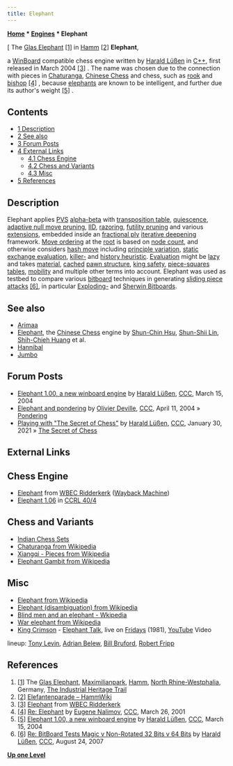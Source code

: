 ```yaml
---
title: Elephant
---
```

**[Home](Home "Home") * [Engines](Engines "Engines") * Elephant**

\[ The [Glas Elephant](https://de.wikipedia.org/wiki/Glaselefant) <a id="cite-note-1" href="#cite-ref-1">[1]</a> in [Hamm](https://en.wikipedia.org/wiki/Hamm) <a id="cite-note-2" href="#cite-ref-2">[2]</a>
**Elephant**,

a [WinBoard](Chess_Engine_Communication_Protocol "Chess Engine Communication Protocol") compatible chess engine written by [Harald Lüßen](Harald_L%C3%BC%C3%9Fen "Harald Lüßen") in [C++](Cpp "Cpp"), first released in March 2004 <a id="cite-note-3" href="#cite-ref-3">[3]</a> . The name was chosen due to the connection with pieces in [Chaturanga](https://en.wikipedia.org/wiki/Chaturanga), [Chinese Chess](Chinese_Chess "Chinese Chess") and chess, such as [rook](Rook "Rook") and [bishop](Bishop "Bishop") <a id="cite-note-4" href="#cite-ref-4">[4]</a> , because [elephants](https://en.wikipedia.org/wiki/Elephant) are known to be intelligent, and further due its author's weight <a id="cite-note-5" href="#cite-ref-5">[5]</a> .

## Contents

- [1 Description](#description)
- [2 See also](#see-also)
- [3 Forum Posts](#forum-posts)
- [4 External Links](#external-links)
  - [4.1 Chess Engine](#chess-engine)
  - [4.2 Chess and Variants](#chess-and-variants)
  - [4.3 Misc](#misc)
- [5 References](#references)

## Description

Elephant applies [PVS](Principal_Variation_Search "Principal Variation Search") [alpha-beta](Alpha-Beta "Alpha-Beta") with [transposition table](Transposition_Table "Transposition Table"), [quiescence](Quiescence_Search "Quiescence Search"), [adaptive null move pruning](Null_Move_Pruning#AdaptiveNullMovePruning "Null Move Pruning"), [IID](Internal_Iterative_Deepening "Internal Iterative Deepening"), [razoring](Razoring "Razoring"), [futility pruning](Futility_Pruning "Futility Pruning") and various [extensions](Extensions "Extensions"), embedded inside an [fractional ply](Depth#FractionalPlies "Depth") [iterative deepening](Iterative_Deepening "Iterative Deepening") framework. [Move ordering](Move_Ordering "Move Ordering") at the [root](Root "Root") is based on [node count](Node "Node"), and otherwise considers [hash move](Hash_Move "Hash Move") including [principle variation](Principal_Variation "Principal Variation"), [static exchange evaluation](Static_Exchange_Evaluation "Static Exchange Evaluation"), [killer-](Killer_Heuristic "Killer Heuristic") and [history heuristic](History_Heuristic "History Heuristic"). [Evaluation](Evaluation "Evaluation") might be [lazy](Lazy_Evaluation "Lazy Evaluation") and takes [material](Material "Material"), [cached](Pawn_Hash_Table "Pawn Hash Table") [pawn structure](Pawn_Structure "Pawn Structure"), [king safety](King_Safety "King Safety"), [piece-squares tables](Piece-Square_Tables "Piece-Square Tables"), [mobility](Mobility "Mobility") and multiple other terms into account. Elephant was used as testbed to compare various [bitboard](Bitboards "Bitboards") techniques in generating [sliding piece attacks](Sliding_Piece_Attacks "Sliding Piece Attacks") <a id="cite-note-6" href="#cite-ref-6">[6]</a>, in particular [Exploding-](Exploding_Bitboards "Exploding Bitboards") and [Sherwin Bitboards](Sherwin_Bitboards "Sherwin Bitboards").

## See also

- [Arimaa](Arimaa "Arimaa")
- [Elephant](</index.php?title=Elephant_(Xiangqi)&action=edit&redlink=1> "Elephant (Xiangqi) (page does not exist)"), the [Chinese Chess](Chinese_Chess "Chinese Chess") engine by [Shun-Chin Hsu](Shun-Chin_Hsu "Shun-Chin Hsu"), [Shun-Shii Lin](Shun-Shii_Lin "Shun-Shii Lin"), [Shih-Chieh Huang](Shih-Chieh_Huang "Shih-Chieh Huang") et al.
- [Hannibal](Hannibal "Hannibal")
- [Jumbo](Jumbo "Jumbo")

## Forum Posts

- [Elephant 1.00, a new winboard engine](https://www.stmintz.com/ccc/index.php?id=354776) by [Harald Lüßen](Harald_L%C3%BC%C3%9Fen "Harald Lüßen"), [CCC](CCC "CCC"), March 15, 2004
- [Elephant and pondering](https://www.stmintz.com/ccc/index.php?id=359543) by [Olivier Deville](Olivier_Deville "Olivier Deville"), [CCC](CCC "CCC"), April 11, 2004 » [Pondering](Pondering "Pondering")
- [Playing with "The Secret of Chess"](http://www.talkchess.com/forum3/viewtopic.php?f=2&t=76453) by [Harald Lüßen](Harald_L%C3%BC%C3%9Fen "Harald Lüßen"), [CCC](CCC "CCC"), January 30, 2021 » [The Secret of Chess](Lyudmil_Tsvetkov#SecretOfChess "Lyudmil Tsvetkov")

## External Links

## Chess Engine

- [Elephant](https://web.archive.org/web/20120105073311/http://wbec-ridderkerk.nl/html/details1/Elephant.html) from [WBEC Ridderkerk](WBEC "WBEC") ([Wayback Machine](https://en.wikipedia.org/wiki/Wayback_Machine))
- [Elephant 1.06](http://www.computerchess.org.uk/ccrl/404/cgi/engine_details.cgi?print=Details&eng=Elephant%201.06) in [CCRL 40/4](CCRL "CCRL")

## Chess and Variants

- [Indian Chess Sets](http://history.chess.free.fr/india.htm)
- [Chaturanga from Wikipedia](https://en.wikipedia.org/wiki/Chaturanga)
- [Xiangqi - Pieces from Wikipedia](https://en.wikipedia.org/wiki/Xiangqi#Pieces)
- [Elephant Gambit from Wikipedia](https://en.wikipedia.org/wiki/Elephant_Gambit)

## Misc

- [Elephant from Wikipedia](https://en.wikipedia.org/wiki/Elephant)
- [Elephant (disambiguation) from Wikipedia](https://en.wikipedia.org/wiki/Elephant_%28disambiguation%29)
- [Blind men and an elephant - Wkipedia](https://en.wikipedia.org/wiki/Blind_men_and_an_elephant)
- [War elephant from Wikipedia](https://en.wikipedia.org/wiki/War_elephant)
- [King Crimson](Category:King_Crimson "Category:King Crimson") - [Elephant Talk](http://www.elephant-talk.com/wiki/ETWiki_Home), live on [Fridays](https://en.wikipedia.org/wiki/Fridays_%28TV_series%29) (1981), [YouTube](https://en.wikipedia.org/wiki/YouTube) Video

lineup: [Tony Levin](https://en.wikipedia.org/wiki/Tony_Levin), [Adrian Belew](Category:Adrian_Belew "Category:Adrian Belew"), [Bill Bruford](Category:Bill_Bruford "Category:Bill Bruford"), [Robert Fripp](Category:Robert_Fripp "Category:Robert Fripp")

## References

1. <a id="cite-ref-1" href="#cite-note-1">[1]</a> The [Glas Elephant](https://de.wikipedia.org/wiki/Glaselefant), [Maximilianpark](https://de.wikipedia.org/wiki/Maximilianpark), [Hamm](https://en.wikipedia.org/wiki/Hamm), [North Rhine-Westphalia](https://en.wikipedia.org/wiki/North_Rhine-Westphalia), Germany, [The Industrial Heritage Trail](Category:Industrial_Heritage_Trail "Category:Industrial Heritage Trail")
1. <a id="cite-ref-2" href="#cite-note-2">[2]</a> [Elefantenparade – HammWiki](http://www.hammwiki.de/wiki/Elefantenparade)
1. <a id="cite-ref-3" href="#cite-note-3">[3]</a> [Elephant](http://wbec-ridderkerk.nl/html/details1/Elephant.html) from [WBEC Ridderkerk](WBEC "WBEC")
1. <a id="cite-ref-4" href="#cite-note-4">[4]</a> [Re: Elephant](https://www.stmintz.com/ccc/index.php?id=160251) by [Eugene Nalimov](Eugene_Nalimov "Eugene Nalimov"), [CCC](CCC "CCC"), March 26, 2001
1. <a id="cite-ref-5" href="#cite-note-5">[5]</a> [Elephant 1.00, a new winboard engine](https://www.stmintz.com/ccc/index.php?id=354776) by [Harald Lüßen](Harald_L%C3%BC%C3%9Fen "Harald Lüßen"), [CCC](CCC "CCC"), March 15, 2004
1. <a id="cite-ref-6" href="#cite-note-6">[6]</a> [Re: BitBoard Tests Magic v Non-Rotated 32 Bits v 64 Bits](http://www.talkchess.com/forum/viewtopic.php?topic_view=threads&p=140111&t=16002) by [Harald Lüßen](Harald_L%C3%BC%C3%9Fen "Harald Lüßen"), [CCC](CCC "CCC"), August 24, 2007

**[Up one Level](Engines "Engines")**

